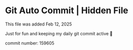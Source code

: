 # Git Auto Commit | Hidden File

This file was added Feb 12, 2025

Just for fun and keeping my daily git commit active 🤪

commit number: 159605
